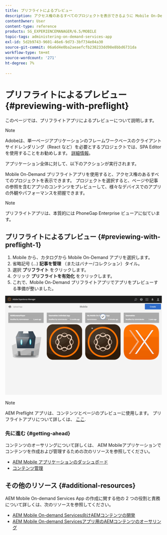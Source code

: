 ```yaml
---
title: プリフライトによるプレビュー
description: アクセス権のあるすべてのプロジェクトを表示できるように Mobile On-Demand Preflight アプリを使用する方法を説明します。
contentOwner: User
content-type: reference
products: SG_EXPERIENCEMANAGER/6.5/MOBILE
topic-tags: administering-on-demand-services-app
exl-id: 5d2b9743-9601-46e6-9d73-3bf734e04a30
source-git-commit: 06a6d4e0ba2aeaefcfb238233dd98e8bbd6731da
workflow-type: tm+mt
source-wordcount: '271'
ht-degree: 7%

---
```


# プリフライトによるプレビュー {#previewing-with-preflight}

このページでは、プリフライトアプリによるプレビューについて説明します。

>[!NOTE]
>
>Adobeは、単一ページアプリケーションのフレームワークベースのクライアントサイドレンダリング（React など）を必要とするプロジェクトでは、SPA Editor を使用することをお勧めします。 [詳細情報](/help/sites-developing/spa-overview.md)。

アプリケーション全体に対して、以下のアクションが実行されます。

Mobile On-Demand プリフライトアプリを使用すると、アクセス権のあるすべてのプロジェクトを表示できます。 プロジェクトを選択すると、ページや記事の参照を含むアプリのコンテンツをプレビューして、様々なデバイスでのアプリの外観やパフォーマンスを把握できます。

>[!NOTE]
>
>プリフライトアプリは、本質的には PhoneGap Enterprise ビューアに似ています。

## プリフライトによるプレビュー {#previewing-with-preflight-1}

1. Mobile から、カタログから Mobile On-Demand アプリを選択します。
1. 省略記号 (...) **記事を管理** （またはバナー/コレクション）タイル。
1. 選択 **プリフライト** をクリックします。
1. クリック **プリフライトを有効化** をクリックします。
1. これで、Mobile On-Demand プリフライトアプリでアプリをプレビューする準備が整いました。

![chlimage_1-8](assets/chlimage_1-8.gif)

>[!NOTE]
>
>AEM Preflight アプリは、コンテンツとページのプレビューに使用します。 プリフライトアプリについて詳しくは、 [ここ](https://helpx.adobe.com/digital-publishing-solution/help/aem-mobile-end-of-life-faq.html).
>

### 先に進む {#getting-ahead}

コンテンツのオーサリングについて詳しくは、 AEM Mobileアプリケーションでコンテンツを作成および管理するための次のリソースを参照してください。

* [AEM Mobile アプリケーションのダッシュボード](/help/mobile/mobile-apps-ondemand-application-dashboard.md)
* [コンテンツ管理](/help/mobile/mobile-apps-ondemand-manage-content-ondemand.md)

## その他のリソース {#additional-resources}

AEM Mobile On-demand Services App の作成に関する他の 2 つの役割と責務について詳しくは、次のリソースを参照してください。

* [AEM Mobile On-demand Services向けAEMコンテンツの開発](/help/mobile/aem-mobile-on-demand.md)
* [AEM Mobile On-demand Servicesアプリ用のAEMコンテンツのオーサリング](/help/mobile/mobile-apps-ondemand.md)
